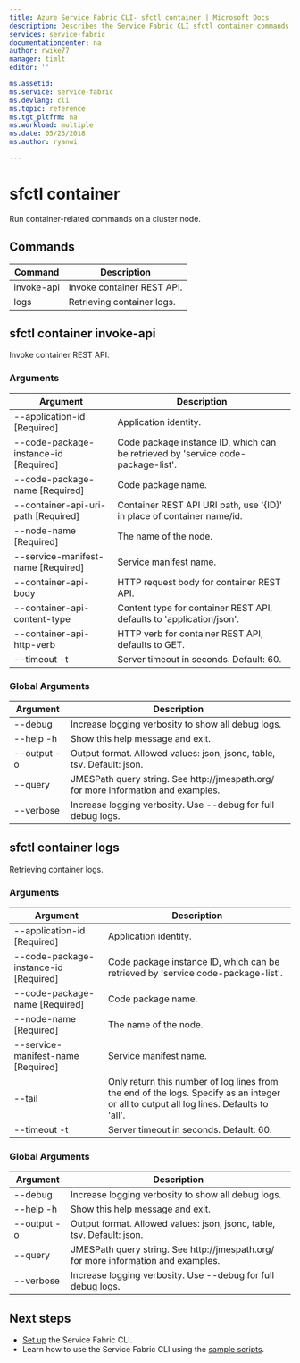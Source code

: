 ```yaml
---
title: Azure Service Fabric CLI- sfctl container | Microsoft Docs
description: Describes the Service Fabric CLI sfctl container commands.
services: service-fabric
documentationcenter: na
author: rwike77
manager: timlt
editor: ''

ms.assetid: 
ms.service: service-fabric
ms.devlang: cli
ms.topic: reference
ms.tgt_pltfrm: na
ms.workload: multiple
ms.date: 05/23/2018
ms.author: ryanwi

---
```

# sfctl container
Run container-related commands on a cluster node.

## Commands

|Command|Description|
| --- | --- |
| invoke-api | Invoke container REST API. |
| logs | Retrieving container logs. |

## sfctl container invoke-api
Invoke container REST API.

### Arguments

|Argument|Description|
| --- | --- |
| --application-id           [Required] | Application identity. |
| --code-package-instance-id [Required] | Code package instance ID, which can be retrieved by 'service code-package-list'. |
| --code-package-name        [Required] | Code package name. |
| --container-api-uri-path   [Required] | Container REST API URI path, use '{ID}' in place of container name/id. |
| --node-name                [Required] | The name of the node. |
| --service-manifest-name    [Required] | Service manifest name. |
| --container-api-body | HTTP request body for container REST API. |
| --container-api-content-type | Content type for container REST API, defaults to 'application/json'. |
| --container-api-http-verb | HTTP verb for container REST API, defaults to GET. |
| --timeout -t | Server timeout in seconds.  Default\: 60. |

### Global Arguments

|Argument|Description|
| --- | --- |
| --debug | Increase logging verbosity to show all debug logs. |
| --help -h | Show this help message and exit. |
| --output -o | Output format.  Allowed values\: json, jsonc, table, tsv.  Default\: json. |
| --query | JMESPath query string. See http\://jmespath.org/ for more information and examples. |
| --verbose | Increase logging verbosity. Use --debug for full debug logs. |

## sfctl container logs
Retrieving container logs.

### Arguments

|Argument|Description|
| --- | --- |
| --application-id           [Required] | Application identity. |
| --code-package-instance-id [Required] | Code package instance ID, which can be retrieved by 'service code-package-list'. |
| --code-package-name        [Required] | Code package name. |
| --node-name                [Required] | The name of the node. |
| --service-manifest-name    [Required] | Service manifest name. |
| --tail | Only return this number of log lines from the end of the logs. Specify as an integer or all to output all log lines. Defaults to 'all'. |
| --timeout -t | Server timeout in seconds.  Default\: 60. |

### Global Arguments

|Argument|Description|
| --- | --- |
| --debug | Increase logging verbosity to show all debug logs. |
| --help -h | Show this help message and exit. |
| --output -o | Output format.  Allowed values\: json, jsonc, table, tsv.  Default\: json. |
| --query | JMESPath query string. See http\://jmespath.org/ for more information and examples. |
| --verbose | Increase logging verbosity. Use --debug for full debug logs. |

## Next steps
- [Set up](service-fabric-cli.md) the Service Fabric CLI.
- Learn how to use the Service Fabric CLI using the [sample scripts](/azure/service-fabric/scripts/sfctl-upgrade-application).